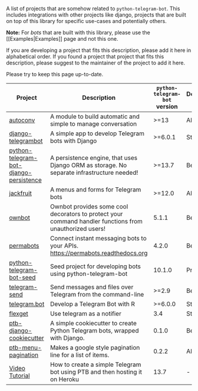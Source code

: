 A list of projects that are somehow related to `python-telegram-bot`. This includes integrations with other projects like django, projects that are built on top of this library for specific use-cases and potentially others.

**Note:** For *bots* that are built with this library, please use the [[Examples|Examples]] page and not this one.

If you are developing a project that fits this description, please add it here in alphabetical order. If you found a project that project that fits this description, please suggest to the maintainer of the project to add it here.

Please try to keep this page up-to-date.

| Project | Description | `python-telegram-bot` version | Development Status |
| ------- | ----------- | ----------------------------- | ------------------ |
| [autoconv](https://github.com/Mortafix/AutoConv-Telegram-Python) | A module to build automatic and simple to manage conversation | >=13 | Alpha |
| [django-telegrambot](https://github.com/JungDev/django-telegrambot) | A simple app to develop Telegram bots with Django | >=6.0.1 | Stable |
| [python-telegram-bot-django-persistence](https://github.com/GamePad64/python-telegram-bot-django-persistence) | A persistence engine, that uses Django ORM as storage. No separate infrastructure needed! | >=13.7 | Beta |
| [jackfruit](https://github.com/zzzzlzzzz/jackfruit) | A menus and forms for Telegram bots | >=12.0 | Alpha |
| [ownbot](https://github.com/michaelimfeld/ownbot) | Ownbot provides some cool decorators to protect your command handler functions from unauthorized users! | 5.1.1 | Beta |
| [permabots](https://github.com/jlmadurga/permabots) | Connect instant messaging bots to your APIs. https://permabots.readthedocs.org | 4.2.0 | Beta |
| [python-telegram-bot-seed](https://github.com/alesanmed/python-telegram-bot-seed) | Seed project for developing bots using python-telegram-bot | 10.1.0 | Pre-Alpha |
| [telegram-send](https://github.com/rahiel/telegram-send) | Send messages and files over Telegram from the command-line | >=2.9 | Beta |
| [telegram.bot](https://github.com/ebeneditos/telegram.bot) | Develop a Telegram Bot with R | >=6.0.0 | Stable |
| [flexget](https://github.com/Flexget/Flexget)| Use telegram as a notifier | 3.4 | Stable
| [ptb-django-cookiecutter](https://github.com/lugodev/ptb-django-cookiecutter)| A simple cookiecutter to create Python Telegram bots, wrapped with Django. | 0.1.0 | Beta |
| [ptb-menu-pagination](https://github.com/SergSm/ptb-menu-pagination) | Makes a google style pagination line for a list of items. | 0.2.2 | Alpha |
[Video Tutorial](https://youtu.be/fQo_327-AZA) | How to create a simple Telegram bot using PTB and then hosting it on Heroku|13.7|-|